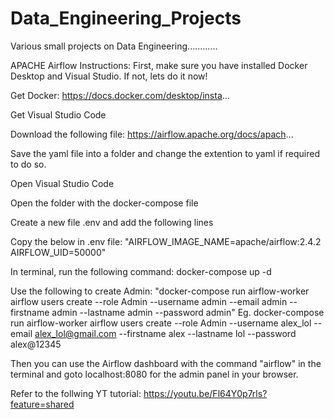 # Data_Engineering_Projects
Various small projects on Data Engineering............

APACHE Airflow Instructions:
First, make sure you have installed Docker Desktop and Visual Studio. If not, lets do it now!

Get Docker: https://docs.docker.com/desktop/insta...

Get Visual Studio Code

Download the following file: https://airflow.apache.org/docs/apach...

Save the yaml file into a folder and change the extention to yaml if required to do so.

Open Visual Studio Code

Open the folder with the docker-compose file

Create a new file .env and add the following lines

Copy the below in .env file:
"AIRFLOW_IMAGE_NAME=apache/airflow:2.4.2
AIRFLOW_UID=50000"

In terminal, run the following command:
docker-compose up -d

Use the following to create Admin:
"docker-compose run airflow-worker airflow users create --role Admin --username admin --email admin --firstname admin --lastname admin --password admin"
Eg. docker-compose run airflow-worker airflow users create --role Admin --username alex_lol --email alex_lol@gmail.com --firstname alex --lastname lol --password alex@12345

Then you can use the Airflow dashboard with the command "airflow" in the terminal and goto localhost:8080 for the admin panel in your browser.

Refer to the follwing YT tutorial:
https://youtu.be/Fl64Y0p7rls?feature=shared